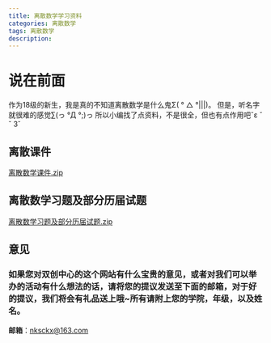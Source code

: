 ```yaml
---
title: 离散数学学习资料
categories: 离散数学
tags: 离散数学
description: 
---
```


# 说在前面

作为18级的新生，我是真的不知道离散数学是什么鬼Σ( ° △ °|||)。
但是，听名字就很难的感觉∑(っ °Д °;)っ
所以小编找了点资料，不是很全，但也有点作用吧ˇε ˇ　ˇ 3ˇ

<!--more-->

## 离散课件

[离散数学课件.zip](https://gitee.com/nksckx/lisanshuxue/raw/master/离散数学课件.zip)

## 离散数学习题及部分历届试题

[离散数学习题及部分历届试题.zip](https://gitee.com/nksckx/lisanshuxue/raw/master/离散数学习题及部分历届试题.zip)

## 意见

### 如果您对双创中心的这个网站有什么宝贵的意见，或者对我们可以举办的活动有什么想法的话，请将您的提议发送至下面的邮箱，对于好的提议，我们将会有礼品送上哦~所有请附上您的学院，年级，以及姓名。

**邮箱**：nksckx@163.com
